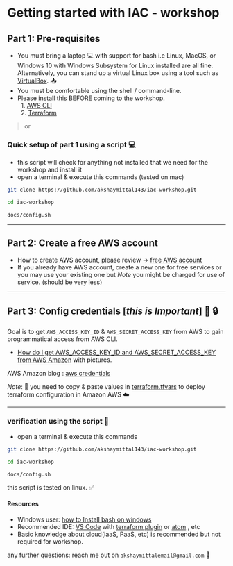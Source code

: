 # Getting started with IAC - workshop

## Part 1: Pre-requisites

- You must bring a laptop :computer: with support for bash i.e Linux, MacOS, or Windows 10 with Windows Subsystem for Linux installed are all fine. Alternatively, you can stand up a virtual Linux box using a tool such as [VirtualBox](https://www.virtualbox.org/). :inbox_tray:
- You must be comfortable using the shell / command-line.
- Please install this BEFORE coming to the workshop.  
    1. [AWS CLI](https://aws.amazon.com/cli/)  
    2. [Terraform](https://www.terraform.io/)

> or

### Quick setup of part 1 using a script :computer:

- this script will check for anything not installed that we need for the workshop and install it
- open a terminal & execute this commands (tested on mac)

```bash
git clone https://github.com/akshaymittal143/iac-workshop.git  

cd iac-workshop  

docs/config.sh
```

---

## Part 2: Create a free AWS account

- How to create AWS account, please review -> [free AWS account](https://aws.amazon.com/free/)
- If you already have AWS account, create a new one for free services or you may use your existing one but _Note_
  you might be charged for use of service. (should be very less)

---

## Part 3: Config credentials [*this is Important*]  :key: :lock:

Goal is to get `AWS_ACCESS_KEY_ID` & `AWS_SECRET_ACCESS_KEY` from AWS to gain programmatical access from AWS CLI. 

- [How do I get AWS_ACCESS_KEY_ID and AWS_SECRET_ACCESS_KEY from AWS Amazon](./aws-key-and-secret.md) with pictures.

AWS Amazon blog : [aws credentials](https://docs.aws.amazon.com/general/latest/gr/aws-sec-cred-types.html#access-keys-and-secret-access-keys)

*Note*: :blue_book: you need to copy & paste values in [terraform.tfvars](../chap1/terraform.tfvars) to deploy terraform configuration in Amazon AWS :cloud:

---

### verification using the script :mag_right:

- open a terminal & execute this commands

```bash
git clone https://github.com/akshaymittal143/iac-workshop.git

cd iac-workshop

docs/config.sh
```

this script is tested on linux. :white_check_mark:

#### Resources

- Windows user: [how to Install bash on windows](https://itsfoss.com/install-bash-on-windows/)
- Recommended IDE: [VS Code](https://code.visualstudio.com/) with [terraform plugin](https://marketplace.visualstudio.com/items?itemName=mauve.terraform) or [atom](https://atom.io/) , etc
- Basic knowledge about cloud(IaaS, PaaS, etc) is recommended but not required for workshop.

any further questions: reach me out on `akshaymittalemail@gmail.com` :email:
